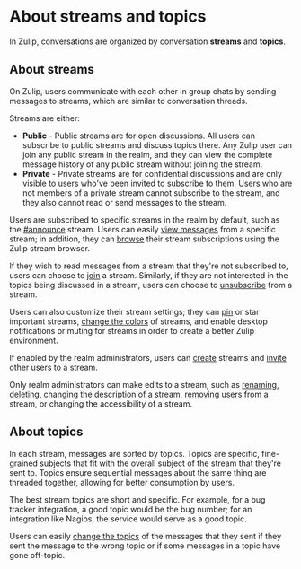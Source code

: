 # About streams and topics

In Zulip, conversations are organized by conversation **streams** and
**topics**.

## About streams
On Zulip, users communicate with each other in group chats by sending messages
to streams, which are similar to conversation threads.

Streams are either:

* **Public** - Public streams are for open discussions. All users can subscribe
to public streams and discuss topics there. Any Zulip user can join any public
stream in the realm, and they can view the complete message history of any
public stream without joining the stream.
* **Private** - Private streams are for confidential discussions and are only
visible to users who've been invited to subscribe to them. Users who are not
members of a private stream cannot subscribe to the stream, and they also cannot
read or send messages to the stream.

Users are subscribed to specific streams in the realm by default, such as the
[#announce](the-announce-stream) stream. Users can easily
[view messages](/help/view-messages-from-a-stream) from a specific stream; in
addition, they can [browse](/help/browse-and-join-streams#browse-streams) their
stream subscriptions using the Zulip stream browser.

If they wish to read messages from a stream that they're not subscribed to,
users can choose to [join](/help/browse-and-join-streams#subscribing-to-streams)
a stream. Similarly, if they are not interested in the topics being discussed in
a stream, users can choose to [unsubscribe](/help/unsubscribe-from-a-stream) from a
stream.

Users can also customize their stream settings; they can
[pin](/help/pin-a-stream) or star important streams,
[change the colors](/help/change-the-color-of-a-stream) of streams, and enable desktop
notifications or muting for streams in order to create a better Zulip
environment.

If enabled by the realm administrators, users can
[create](/help/create-a-stream) streams and [invite](/help/add-or-invite-someone-to-a-stream)
other users to a stream.

Only realm administrators can make edits to a stream, such as
[renaming](/help/rename-a-stream), [deleting](/help/delete-a-stream), changing the
description of a stream, [removing users](/help/remove-someone-from-a-stream) from a
stream, or changing the accessibility of a stream.

## About topics
In each stream, messages are sorted by topics. Topics are
specific, fine-grained subjects that fit with the overall subject of the
stream that they're sent to. Topics ensure sequential messages
about the same thing are threaded together, allowing for better consumption
by users.

The best stream topics are short and specific. For example, for a bug tracker
integration, a good topic would be the bug number; for an integration like
Nagios, the service would serve as a good topic.

Users can easily [change the topics](/help/change-the-topic-of-a-message) of the messages
that they sent if they sent the message to the wrong topic or if some
messages in a topic have gone off-topic.
